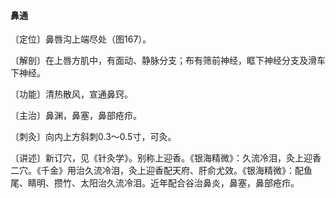 #### 鼻通

〔定位〕鼻唇沟上端尽处（图167）。

〔解剖〕在上唇方肌中，有面动、静脉分支；布有筛前神经，眶下神经分支及滑车下神经。

〔功能〕清热散风，宣通鼻窍。

〔主治〕鼻渊，鼻塞，鼻部疮疖。

〔刺灸〕向内上方斜刺0.3～0.5寸，可灸。

〔讲述〕新订穴，见《针灸学》。别称上迎香。《银海精微》：久流冷泪，灸上迎香二穴。《千金》用治久流冷泪，灸上迎香配天府、肝俞尤效。《银海精微》：配鱼尾、睛明、攒竹、太阳治久流冷泪。近年配合谷治鼻炎，鼻塞，鼻部疮疖。
